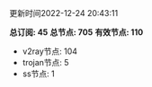 更新时间2022-12-24 20:43:11

**总订阅: 45**
**总节点: 705**
**有效节点: 110**
- v2ray节点: 104
- trojan节点: 5
- ss节点: 1
